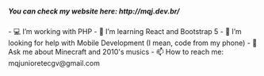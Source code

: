 <h5>You can check my website here: http://mqj.dev.br/</h5>
- 💻 I’m working with PHP
- 🌱 I’m learning React and Bootstrap 5
- 🤔 I’m looking for help with Mobile Development (I mean, code from my phone)
- 💬 Ask me about Minecraft and 2010's musics
- 📫 How to reach me: mqjunioretecgv@gmail.com
